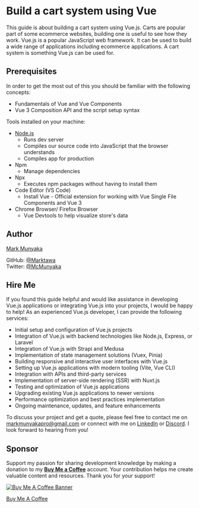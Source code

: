 # Build a cart system using Vue

This guide is about building a cart system using Vue.js. Carts are popular part of some ecommerce websites, building one is useful to see how they work. Vue.js is a popular JavaScript web framework. It can be used to build a wide range of applications including ecommerce applications. A cart system is something Vue.js can be used for.

## Prerequisites

In order to get the most out of this you should be familiar with the following concepts:

- Fundamentals of Vue and Vue Components
- Vue 3 Composition API and the script setup syntax

Tools installed on your machine:

- [Node.js](https://nodejs.org/download)
    - Runs dev server
    - Compiles our source code into JavaScript  that the browser understands
    - Compiles app for production
- Npm
    - Manage dependencies
- Npx
    - Executes npm packages without having to install them
- Code Editor (VS Code)
    - Install Vue - Official extension for working with Vue Single File Components and Vue 3
- Chrome Browser/ Firefox Browser
    - Vue Devtools to help visualize store's data
 
## Author

[Mark Munyaka](https://markmunyaka.com)

GitHub: [@Marktawa](https://github.com/Marktawa)  
Twitter: [@McMunyaka](https://twitter.com/McMunyaka)

## Hire Me

If you found this guide helpful and would like assistance in developing Vue.js applications or integrating Vue.js into your projects, I would be happy to help!
As an experienced Vue.js developer, I can provide the following services:

- Initial setup and configuration of Vue.js projects
- Integration of Vue.js with backend technologies like Node.js, Express, or Laravel
- Integration of Vue.js with Strapi and Medusa
- Implementation of state management solutions (Vuex, Pinia)
- Building responsive and interactive user interfaces with Vue.js
- Setting up Vue.js applications with modern tooling (Vite, Vue CLI)
- Integration with APIs and third-party services
- Implementation of server-side rendering (SSR) with Nuxt.js
- Testing and optimization of Vue.js applications
- Upgrading existing Vue.js applications to newer versions
- Performance optimization and best practices implementation
- Ongoing maintenance, updates, and feature enhancements

To discuss your project and get a quote, please feel free to contact me on [markmunyakapro@gmail.com](mailto:markmunyakapro@gmail.com) or connect with me on [LinkedIn](https://www.linkedin.com/in/mark-tawanda-munyaka-a878137b) or [Discord](https://discord.com/users/558354133170782254). I look forward to hearing from you!

## Sponsor

Support my passion for sharing development knowledge by making a donation to my [**Buy Me a Coffee**](https://www.buymeacoffee.com/markmunyaka) account. Your contribution helps me create valuable content and resources. Thank you for your support!

[![Buy Me A Coffee Banner](https://res.cloudinary.com/craigsims808/image/upload/v1708089939/articles/test/buymeacoffee_lqmwjn.png)](https://www.buymeacoffee.com/markmunyaka)

[Buy Me A Coffee](https://www.buymeacoffee.com/markmunyaka)


